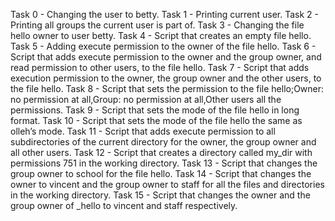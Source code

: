 Task 0 -  Changing the user to betty.
Task 1 - Printing current user.
Task 2 - Printing all groups the current user is part of.
Task 3 - Changing the file hello owner to user betty.
Task 4 - Script that creates an empty file hello.
Task 5 - Adding execute permission to the owner of the file hello.
Task 6 - Script that adds execute permission to the owner and the group owner, and read permission to other users, to the file hello.
Task 7 - Script that adds execution permission to the owner, the group owner and the other users, to the file hello.
Task 8 - Script that sets the permission to the file hello;Owner: no permission at all,Group: no permission at all,Other users all the permissions. 
Task 9 - Script that sets the mode of the file hello in long format.
Task 10 - Script that sets the mode of the file hello the same as olleh’s mode.
Task 11 - Script that adds execute permission to all subdirectories of the current directory for the owner, the group owner and all other users.
Task 12 - Script that creates a directory called my_dir with permissions 751 in the working directory.
Task 13 - Script that changes the group owner to school for the file hello.
Task 14 - Script that changes the owner to vincent and the group owner to staff for all the files and directories in the working directory.
Task 15 - Script that changes the owner and the group owner of _hello to vincent and staff respectively.
